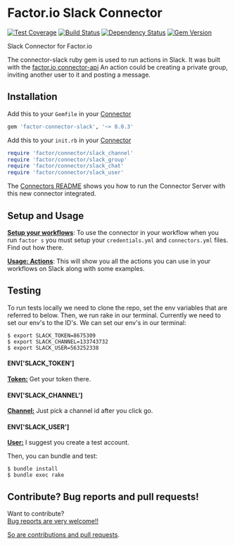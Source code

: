 Factor.io Slack Connector
===============
[![Test Coverage](https://codeclimate.com/github/factor-io/connector-slack/badges/coverage.svg)](https://codeclimate.com/github/factor-io/connector-slack)
[![Build Status](https://travis-ci.org/factor-io/connector-slack.svg)](https://travis-ci.org/factor-io/connector-slack)
[![Dependency Status](https://gemnasium.com/factor-io/connector-slack.svg)](https://gemnasium.com/factor-io/connector-slack)
[![Gem Version](https://badge.fury.io/rb/factor-connector-slack.svg)](http://badge.fury.io/rb/factor-connector-slack)

Slack Connector for Factor.io

The connector-slack ruby gem is used to run actions in Slack. It was built with the [factor.io connector-api](https://github.com/factor-io/connector-api) An action could be creating a private group, inviting another user to it and posting a message.

## Installation
Add this to your `Gemfile` in your [Connector](https://github.com/factor-io/connector)
```ruby
gem 'factor-connector-slack', '~> 0.0.3'
```

Add this to your `init.rb`  in your [Connector](https://github.com/factor-io/connector)

```ruby
require 'factor/connector/slack_channel'
require 'factor/connector/slack_group'
require 'factor/connector/slack_chat'
require 'factor/connector/slack_user'
```

The [Connectors README](https://github.com/factor-io/connector#running) shows you how to run the Connector Server with this new connector integrated.

## Setup and Usage
**[Setup your workflows](https://github.com/factor-io/connector-slack/wiki/Setup-your-Workflows)**: To use the connector in your workflow when you run `factor s` you must setup your `credentials.yml` and `connectors.yml` files. Find out how there.

**[Usage: Actions](https://github.com/factor-io/connector-slack/wiki/Actions)**: This will show you all the actions you can use in your workflows on Slack along with some examples.

## Testing
To run tests locally we need to clone the repo, set the env variables that are referred to below. Then, we run rake in our terminal. Currently we need to set our env's to the ID's. We can set our env's in our terminal:

    $ export SLACK_TOKEN=8675309
    $ export SLACK_CHANNEL=133743732
    $ export SLACK_USER=563252338

#### ENV['SLACK_TOKEN']
**[Token:](https://api.slack.com/)** Get your token there.

#### ENV['SLACK_CHANNEL']
**[Channel:](https://api.slack.com/methods/channels.list/test)** Just pick a channel id after you click go.

#### ENV['SLACK_USER']
**[User:](https://api.slack.com/methods/users.list/test)** I suggest you create a test account.

Then, you can bundle and test:

    $ bundle install
    $ bundle exec rake

## Contribute? Bug reports and pull requests!
Want to contribute?<br>
[Bug reports are very welcome!!](https://github.com/factor-io/connector-slack/issues/new)

[So are contributions and pull requests](https://github.com/factor-io/factor/wiki/Contribution).
